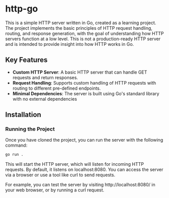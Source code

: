 # http-go
This is a simple HTTP server written in Go, created as a learning project. The project implements the basic principles of HTTP request handling, routing, and response generation, with the goal of understanding how HTTP servers function at a low level. This is not a production-ready HTTP server and is intended to provide insight into how HTTP works in Go.

## Key Features

- **Custom HTTP Server**: A basic HTTP server that can handle GET requests and return responses.
- **Request Handling**: Supports custom handling of HTTP requests with routing to different pre-defined endpoints.
- **Minimal Dependencies**: The server is built using Go's standard library with no external dependencies

## Installation

### Running the Project

Once you have cloned the project, you can run the server with the following command:
```bash
go run .
```

This will start the HTTP server, which will listen for incoming HTTP requests. By default, it listens on localhost:8080. You can access the server via a browser or use a tool like curl to send requests.

For example, you can test the server by visiting http://localhost:8080/ in your web browser, or by running a curl request.
